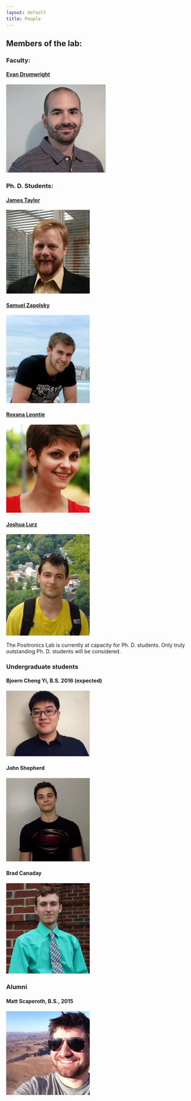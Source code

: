 ```yaml
---
layout: default
title: People
---
```


## Members of the lab:

### Faculty:

#### [Evan Drumwright](http://edrumwri.github.io)
<img class="headShot" src="/assets/img/evan-color2.jpg" alt="" height="238" />

### Ph. D. Students:

#### [James Taylor](http://robotics.gwu.edu/~james)
<img class="headShot" src="/assets/img/jrt.png" alt="jrtaylor" width="226" />

#### [Samuel Zapolsky](http://samzapo.github.io/)
<img class="headShot" src="/assets/img/samzapo.jpg" alt="szapolsky" width="226" />

#### [Roxana Leontie](http://robotics.gwu.edu/positronics/?page_id=65)
<img class="headShot" src="/assets/img/roxana_pic.jpg" alt="roxana" width="226" />

#### [Joshua Lurz](http://robotics.gwu.edu/positronics/?page_id=69)
<img class="headShot" src="/assets/img/josh_at_harpers.jpg" alt="Joshua Lurz" width="226" />

The Positronics Lab is currently at capacity for Ph. D. students. Only truly outstanding Ph. D. students will be considered.

### Undergraduate students

#### Bjoern Cheng Yi, B.S. 2016 (expected)
<img class="headShot" alt="Bjoern Cheng Yi" src="/assets/img/bjoern_cheng_yi.jpg" width="226" />

#### John Shepherd
<img class="headShot" alt="John Shepherd" src="/assets/img/shepherd.jpg" width="226" />

#### Brad Canaday 
<img class="headShot" alt="Brad Canaday" src="/assets/img/canaday.jpg" width="226" />


### Alumni

#### Matt Scaperoth, B.S., 2015
<img class="headShot" src="/assets/img/scaperoth.jpg" width="226" />

<script>
  (function(i,s,o,g,r,a,m){i['GoogleAnalyticsObject']=r;i[r]=i[r]||function(){
     (i[r].q=i[r].q||[]).push(arguments)},i[r].l=1*new Date();a=s.createElement(o),
       m=s.getElementsByTagName(o)[0];a.async=1;a.src=g;m.parentNode.insertBefore(a,m)
         })(window,document,'script','//www.google-analytics.com/analytics.js','ga');

  ga('create', 'UA-73497600-1', 'auto');
    ga('send', 'pageview');

</script>
